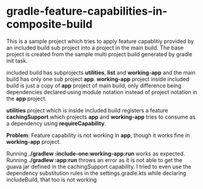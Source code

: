 # gradle-feature-capabilities-in-composite-build
This is a sample project which tries to apply feature capablitiy provided by an included build sub project into a project in the main build. 
The base project is created from the sample multi project build generated by gradle init task.

included build has subprojects **utilities**, **list** and **working-app** and the main build has only one sub project **app**.
**working-app** project inside included build is just a copy of **app** project of main build, 
only difference being dependencies declared using module notation instead of project notation in the **app** project.

**utilities** project which is inside included build registers a feature **cachingSupport** which projects **app** and **working-app** tries to consume 
as a dependency using **requireCapability**. 

**Problem**: Feature capability is not working in **app**, though it works fine in **working-app** project.

Running **./gradlew :include-one:working-app:run** works as expected.
Running **./gradlew :app:run** throws an error as it is not able to get the guava jar defined in the cachingSupport capability. 
I tried to even use the dependency substitution rules in the settings.gradle.kts while declaring includeBuild, that too is not working
